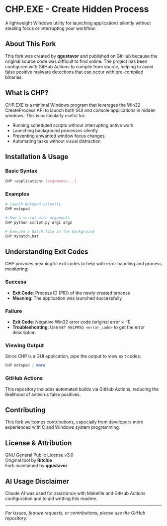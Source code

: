 # CHP.EXE - Create Hidden Process

A lightweight Windows utility for launching applications silently without stealing focus or interrupting your workflow.

## About This Fork

This fork was created by **qgustavor** and published on GitHub because the original source code was difficult to find online. The project has been configured with GitHub Actions to compile from source, helping to avoid false positive malware detections that can occur with pre-compiled binaries.

## What is CHP?

CHP.EXE is a minimal Windows program that leverages the Win32 CreateProcess API to launch both GUI and console applications in hidden windows. This is particularly useful for:

- Running scheduled scripts without interrupting active work
- Launching background processes silently
- Preventing unwanted window focus changes
- Automating tasks without visual distraction

## Installation & Usage

### Basic Syntax
```bash
CHP <application> [arguments...]
```

### Examples
```bash
# Launch Notepad silently
CHP notepad

# Run a script with arguments
CHP python script.py arg1 arg2

# Execute a batch file in the background
CHP mybatch.bat
```

## Understanding Exit Codes

CHP provides meaningful exit codes to help with error handling and process monitoring:

### Success
- **Exit Code**: Process ID (PID) of the newly created process
- **Meaning**: The application was launched successfully

### Failure
- **Exit Code**: Negative Win32 error code (original error × -1)
- **Troubleshooting**: Use `NET HELPMSG <error_code>` to get the error description

### Viewing Output
Since CHP is a GUI application, pipe the output to view exit codes:

```bash
CHP notepad | more
```

### GitHub Actions
This repository includes automated builds via GitHub Actions, reducing the likelihood of antivirus false positives.

## Contributing

This fork welcomes contributions, especially from developers more experienced with C and Windows system programming.

## License & Attribution

GNU General Public License v3.0  
Original tool by **Ritchie**  
Fork maintained by **qgustavor**

## AI Usage Disclaimer

Claude AI was used for assistance with Makefile and GitHub Actions configuration and to aid writting this readme.

---

*For issues, feature requests, or contributions, please use the GitHub repository.*
